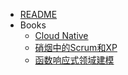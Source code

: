 - [README](/)
- Books
    - [Cloud Native](/mdsets/cloud_native/)
    - [硝烟中的Scrum和XP](/mdsets/硝烟中的Scrum和XP/)
    - [函数响应式领域建模](/mdsets/函数响应式领域建模/)
